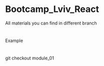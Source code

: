 # Bootcamp_Lviv_React

All materials you can find in different branch
#
Example
#
git checkout module_01
